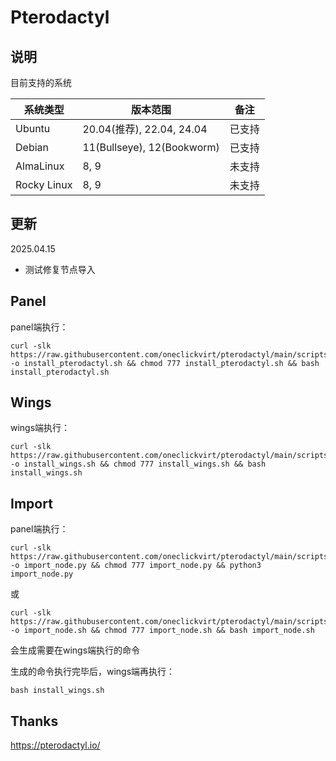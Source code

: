 # Pterodactyl

## 说明

目前支持的系统

| 系统类型    | 版本范围                    | 备注         |
|-------------|----------------------------|--------------|
| Ubuntu      | 20.04(推荐), 22.04, 24.04  | 已支持       |
| Debian      | 11(Bullseye), 12(Bookworm) | 已支持       |
| AlmaLinux   | 8, 9                       | 未支持       |
| Rocky Linux | 8, 9                       | 未支持       |

## 更新

2025.04.15

- 测试修复节点导入

## Panel

panel端执行：

```shell
curl -slk https://raw.githubusercontent.com/oneclickvirt/pterodactyl/main/scripts/install_pterodactyl.sh -o install_pterodactyl.sh && chmod 777 install_pterodactyl.sh && bash install_pterodactyl.sh
```

## Wings

wings端执行：

```shell
curl -slk https://raw.githubusercontent.com/oneclickvirt/pterodactyl/main/scripts/install_wings.sh -o install_wings.sh && chmod 777 install_wings.sh && bash install_wings.sh
```

## Import

panel端执行：

```shell
curl -slk https://raw.githubusercontent.com/oneclickvirt/pterodactyl/main/scripts/import_node.py -o import_node.py && chmod 777 import_node.py && python3 import_node.py
```

或

```shell
curl -slk https://raw.githubusercontent.com/oneclickvirt/pterodactyl/main/scripts/import_node.sh -o import_node.sh && chmod 777 import_node.sh && bash import_node.sh
```

会生成需要在wings端执行的命令

生成的命令执行完毕后，wings端再执行：

```shell
bash install_wings.sh
```

## Thanks

https://pterodactyl.io/

